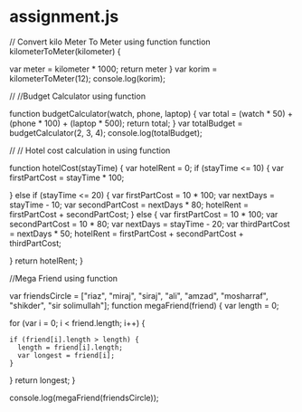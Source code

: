 # assignment.js

// Convert kilo Meter To Meter using function
function kilometerToMeter(kilometer) {

  var meter = kilometer * 1000;
  return meter
}
var korim = kilometerToMeter(12);
console.log(korim);



//  //Budget Calculator using function 

function budgetCalculator(watch, phone, laptop) {
  var total = (watch * 50) + (phone * 100) + (laptop * 500);
  return total;
}
var totalBudget = budgetCalculator(2, 3, 4);
console.log(totalBudget);




//   // Hotel cost calculation in using function

function hotelCost(stayTime) {
  var hotelRent = 0;
  if (stayTime <= 10) {
    var firstPartCost = stayTime * 100;

  } else if (stayTime <= 20) {
    var firstPartCost = 10 * 100;
    var nextDays = stayTime - 10;
    var secondPartCost = nextDays * 80;
    hotelRent = firstPartCost + secondPartCost;
  } else {
    var firstPartCost = 10 * 100;
    var secondPartCost = 10 * 80;
    var nextDays = stayTime - 20;
    var thirdPartCost = nextDays * 50;
    hotelRent = firstPartCost + secondPartCost + thirdPartCost;

  }
  return hotelRent;
}



//Mega Friend using function

var friendsCircle = ["riaz", "miraj", "siraj", "ali", "amzad", "mosharraf", "shikder", "sir solimullah"];
function megaFriend(friend) {
  var length = 0;

  for (var i = 0; i < friend.length; i++) {

    if (friend[i].length > length) {
      length = friend[i].length;
      var longest = friend[i];
    }
  }
  return longest;
}


console.log(megaFriend(friendsCircle));
